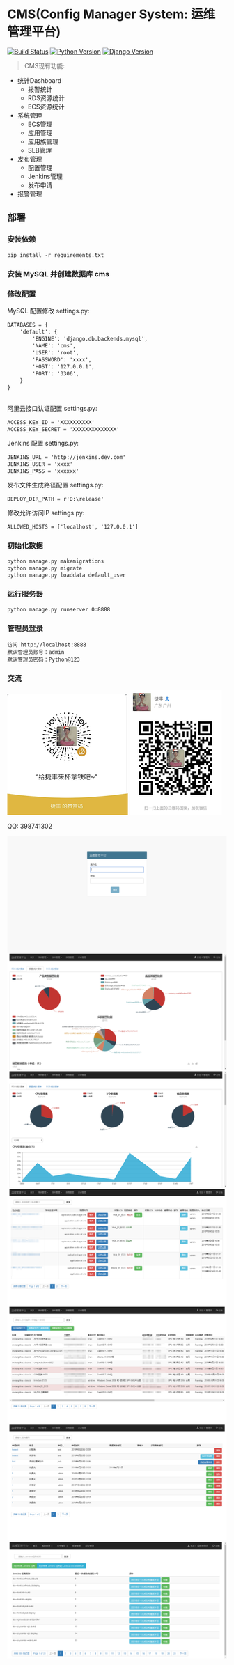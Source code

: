 CMS(Config Manager System: 运维管理平台)
==============================================

[![Build Status](https://img.shields.io/travis/rust-lang/rust.svg)](https://img.shields.io/travis/rust-lang/rust.svg)
[![Python Version](https://img.shields.io/badge/Python--2.7-paasing-green.svg)](https://img.shields.io/badge/Python--2.7-paasing-green.svg)
[![Django Version](https://img.shields.io/badge/Django--1.11.15-paasing-green.svg)](https://img.shields.io/badge/Django--1.11.15-paasing-green.svg)

> CMS现有功能:

- 统计Dashboard
    - 报警统计
    - RDS资源统计
    - ECS资源统计
- 系统管理
    - ECS管理
    - 应用管理
    - 应用族管理
    - SLB管理
- 发布管理
    - 配置管理
    - Jenkins管理
    - 发布申请
- 报警管理

## 部署

### 安装依赖

```
pip install -r requirements.txt
```

### 安装 MySQL 并创建数据库 cms


### 修改配置


MySQL 配置修改 settings.py:

```
DATABASES = {
    'default': {
        'ENGINE': 'django.db.backends.mysql',
        'NAME': 'cms',
        'USER': 'root',
        'PASSWORD': 'xxxx',
        'HOST': '127.0.0.1',
        'PORT': '3306',
    }
}


```

阿里云接口认证配置 settings.py:
```
ACCESS_KEY_ID = 'XXXXXXXXXX'
ACCESS_KEY_SECRET = 'XXXXXXXXXXXXXX'

```


Jenkins 配置 settings.py:
```
JENKINS_URL = 'http://jenkins.dev.com'
JENKINS_USER = 'xxxx'
JENKINS_PASS = 'xxxxxx'

```


发布文件生成路径配置 settings.py:
```
DEPLOY_DIR_PATH = r'D:\release'

```

修改允许访问IP settings.py:
```
ALLOWED_HOSTS = ['localhost', '127.0.0.1']

```


### 初始化数据
```
python manage.py makemigrations
python manage.py migrate
python manage.py loaddata default_user

```


### 运行服务器

```
python manage.py runserver 0:8888
```


### 管理员登录

```
访问 http://localhost:8888
默认管理员账号：admin
默认管理员密码：Python@123
```

### 交流
![赞赏](https://raw.githubusercontent.com/CJFJack/ConfigManager/master/doc/images/wxzs.png)
![微信](https://raw.githubusercontent.com/CJFJack/ConfigManager/master/doc/images/wx.png)

QQ: 398741302

![cms](https://raw.githubusercontent.com/CJFJack/ConfigManager/master/doc/images/login.png)
![cms](https://raw.githubusercontent.com/CJFJack/ConfigManager/master/doc/images/acs_alarm_report.png)
![cms](https://raw.githubusercontent.com/CJFJack/ConfigManager/master/doc/images/acs_rds_report.png)
![cms](https://raw.githubusercontent.com/CJFJack/ConfigManager/master/doc/images/cms_config_manager.png)
![cms](https://raw.githubusercontent.com/CJFJack/ConfigManager/master/doc/images/cms_ecs_manager.png)
![cms](https://raw.githubusercontent.com/CJFJack/ConfigManager/master/doc/images/cms_deploy_apply.png)
![cms](https://raw.githubusercontent.com/CJFJack/ConfigManager/master/doc/images/cms_jenkins_job_manage.png)